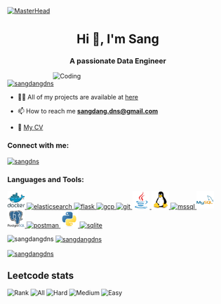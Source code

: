 [![MasterHead](https://miro.medium.com/v2/resize:fit:4800/1*n3FAnk_c97ptZt1YW7cEqw.gif)](https://github.com/SangDangDNS)
<h1 align="center">Hi 👋, I'm Sang</h1>
<h3 align="center">A passionate Data Engineer</h3>
<!-- <img align="right" alt="Coding" width="400" src="https://camo.githubusercontent.com/d38048c04473ce7fbcdde5bb8eb4a9722b7cb630de5ab485967633759c21b534/68747470733a2f2f7777772e756e696167656e74732e636f6d2f6173736574732f696d616765732f736b7970652d73657373696f6e2e676966"> -->
<a href="https://github.com/SangDangDNS">
  <img align="right" alt="Coding" width="400" src="https://camo.githubusercontent.com/d38048c04473ce7fbcdde5bb8eb4a9722b7cb630de5ab485967633759c21b534/68747470733a2f2f7777772e756e696167656e74732e636f6d2f6173736574732f696d616765732f736b7970652d73657373696f6e2e676966">
</a>

<p align="left"> <a href="https://github.com/SangDangDNS"><img src="https://komarev.com/ghpvc/?username=sangdangdns&label=Profile%20views&color=0e75b6&style=flat" alt="sangdangdns" /> </a></p>

- 👨‍💻 All of my projects are available at [here](https://github.com/SangDangDNS?tab=repositories)

- 📫 How to reach me **sangdang.dns@gmail.com**

- 📄 [My CV](https://drive.google.com/file/d/1ubXz2JHy-jyi8sy5D1DQ68XM8upjT4N0/view?usp=sharing)


<h3 align="left">Connect with me:</h3>
<p align="left">
<a href="https://linkedin.com/in/sangdns" target="blank"><img align="center" src="https://raw.githubusercontent.com/rahuldkjain/github-profile-readme-generator/master/src/images/icons/Social/linked-in-alt.svg" alt="sangdns" height="30" width="40" /></a>
</p>

<h3 align="left">Languages and Tools:</h3>
<p align="left"> <a href="https://www.docker.com/" target="_blank" rel="noreferrer"> <img src="https://raw.githubusercontent.com/devicons/devicon/master/icons/docker/docker-original-wordmark.svg" alt="docker" width="40" height="40"/> </a> <a href="https://www.elastic.co" target="_blank" rel="noreferrer"> <img src="https://www.vectorlogo.zone/logos/elastic/elastic-icon.svg" alt="elasticsearch" width="40" height="40"/> </a> <a href="https://flask.palletsprojects.com/" target="_blank" rel="noreferrer"> <img src="https://www.vectorlogo.zone/logos/pocoo_flask/pocoo_flask-icon.svg" alt="flask" width="40" height="40"/> </a> <a href="https://cloud.google.com" target="_blank" rel="noreferrer"> <img src="https://www.vectorlogo.zone/logos/google_cloud/google_cloud-icon.svg" alt="gcp" width="40" height="40"/> </a> <a href="https://git-scm.com/" target="_blank" rel="noreferrer"> <img src="https://www.vectorlogo.zone/logos/git-scm/git-scm-icon.svg" alt="git" width="40" height="40"/> </a> <a href="https://www.java.com" target="_blank" rel="noreferrer"> <img src="https://raw.githubusercontent.com/devicons/devicon/master/icons/java/java-original.svg" alt="java" width="40" height="40"/> </a> <a href="https://www.linux.org/" target="_blank" rel="noreferrer"> <img src="https://raw.githubusercontent.com/devicons/devicon/master/icons/linux/linux-original.svg" alt="linux" width="40" height="40"/> </a> <a href="https://www.microsoft.com/en-us/sql-server" target="_blank" rel="noreferrer"> <img src="https://www.svgrepo.com/show/303229/microsoft-sql-server-logo.svg" alt="mssql" width="40" height="40"/> </a> <a href="https://www.mysql.com/" target="_blank" rel="noreferrer"> <img src="https://raw.githubusercontent.com/devicons/devicon/master/icons/mysql/mysql-original-wordmark.svg" alt="mysql" width="40" height="40"/> </a> <a href="https://www.postgresql.org" target="_blank" rel="noreferrer"> <img src="https://raw.githubusercontent.com/devicons/devicon/master/icons/postgresql/postgresql-original-wordmark.svg" alt="postgresql" width="40" height="40"/> </a> <a href="https://postman.com" target="_blank" rel="noreferrer"> <img src="https://www.vectorlogo.zone/logos/getpostman/getpostman-icon.svg" alt="postman" width="40" height="40"/> </a> <a href="https://www.python.org" target="_blank" rel="noreferrer"> <img src="https://raw.githubusercontent.com/devicons/devicon/master/icons/python/python-original.svg" alt="python" width="40" height="40"/> </a> <a href="https://www.sqlite.org/" target="_blank" rel="noreferrer"> <img src="https://www.vectorlogo.zone/logos/sqlite/sqlite-icon.svg" alt="sqlite" width="40" height="40"/> </a> </p>

<p><a href="https://github.com/SangDangDNS"><img align="left" src="https://github-readme-stats.vercel.app/api/top-langs?username=sangdangdns&show_icons=true&locale=en&layout=compact&theme=tokyonight" alt="sangdangdns" /></a></p>

<p>&nbsp;<a href="https://github.com/SangDangDNS"><img align="center" src="https://github-readme-stats.vercel.app/api?username=sangdangdns&show_icons=true&locale=en&theme=tokyonight" alt="sangdangdns" /></a></p>

<p><a href="https://github.com/SangDangDNS"><img align="center" src="https://github-readme-streak-stats.herokuapp.com/?user=sangdangdns&&theme=tokyonight" alt="sangdangdns" /></a></p>

## Leetcode stats

![Rank](https://badges.peiyuan.ch/leetcode/sangdangdns/ranking?logo=leetcode&label=sangdangdns&color=green)
![All](https://badges.peiyuan.ch/leetcode/sangdangdns/solved)
![Hard](https://badges.peiyuan.ch/leetcode/sangdangdns/solved?difficulty=hard)
![Medium](https://badges.peiyuan.ch/leetcode/sangdangdns/solved?difficulty=medium)
![Easy](https://badges.peiyuan.ch/leetcode/sangdangdns/solved?difficulty=easy)

